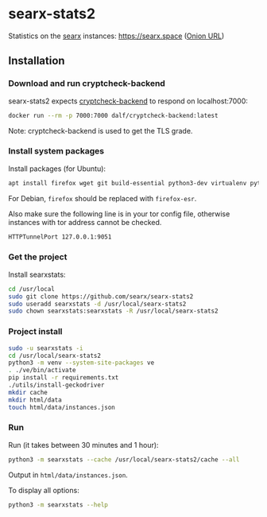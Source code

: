 # searx-stats2

Statistics on the [searx](https://searx.github.io/searx/) instances: https://searx.space ([Onion URL](http://searxspbitokayvkhzhsnljde7rqmn7rvoga6e4waeub3h7ug3nghoad.onion/))

## Installation

### Download and run cryptcheck-backend

searx-stats2 expects [cryptcheck-backend](https://github.com/dalf/cryptcheck-backend) to respond on localhost:7000:

```sh
docker run --rm -p 7000:7000 dalf/cryptcheck-backend:latest
```

Note: cryptcheck-backend is used to get the TLS grade.

### Install system packages

Install packages (for Ubuntu):

```sh
apt install firefox wget git build-essential python3-dev virtualenv python3-virtualenv libxslt-dev zlib1g-dev libffi-dev libssl-dev libyaml-dev python3-ldns python3-venv tor
```

For Debian, `firefox` should be replaced with `firefox-esr`.

Also make sure the following line is in your tor config file, otherwise instances with tor address cannot be checked.

```txt
HTTPTunnelPort 127.0.0.1:9051
```

### Get the project

Install searxstats:

```sh
cd /usr/local
sudo git clone https://github.com/searx/searx-stats2
sudo useradd searxstats -d /usr/local/searx-stats2
sudo chown searxstats:searxstats -R /usr/local/searx-stats2
```

### Project install

```sh
sudo -u searxstats -i
cd /usr/local/searx-stats2
python3 -m venv --system-site-packages ve
. ./ve/bin/activate
pip install -r requirements.txt
./utils/install-geckodriver
mkdir cache
mkdir html/data
touch html/data/instances.json
```

### Run

Run (it takes between 30 minutes and 1 hour):

```sh
python3 -m searxstats --cache /usr/local/searx-stats2/cache --all
```

Output in `html/data/instances.json`.

To display all options:

```sh
python3 -m searxstats --help
```
